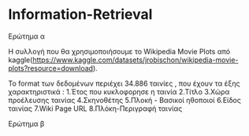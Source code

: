 # Information-Retrieval


Ερώτημα α

Η συλλογή που θα χρησιμοποιήσουμε το Wikipedia Movie Plots από kaggle(https://www.kaggle.com/datasets/jrobischon/wikipedia-movie-plots?resource=download).

Το format των δεδομένων περιέχει 34.886 ταινίες , που έχουν τα έξης χαρακτηριστικά :
1.Έτος που κυκλοφορησε η ταινία
2.Τίτλο
3.Χώρα προέλευσης ταινίας
4.Σκηνοθέτης
5.Πλοκή - Βασικοί ηθοποιοί
6.Είδος ταινίας
7.Wiki Page URL
8.Πλόκη-Περιγραφή ταινίας

Ερώτημα β
